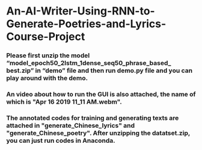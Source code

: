 # An-AI-Writer-Using-RNN-to-Generate-Poetries-and-Lyrics-Course-Project
### Please first unzip the model “model_epoch50_2lstm_1dense_seq50_phrase_based_ best.zip” in “demo” file and then run demo.py file and you can play around with the demo.

### An video about how to run the GUI is also attached, the name of which is "Apr 16 2019 11_11 AM.webm". 

### The annotated codes for training and generating texts are attached in "generate_Chinese_lyrics" and "generate_Chinese_poetry". After unzipping the datatset.zip, you can just run codes in Anaconda.
